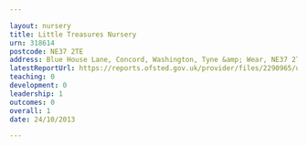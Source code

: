 ```yaml
---

layout: nursery
title: Little Treasures Nursery
urn: 318614
postcode: NE37 2TE
address: Blue House Lane, Concord, Washington, Tyne &amp; Wear, NE37 2TE
latestReportUrl: https://reports.ofsted.gov.uk/provider/files/2290965/urn/318614.pdf
teaching: 0
development: 0
leadership: 1
outcomes: 0
overall: 1
date: 24/10/2013

---
```

